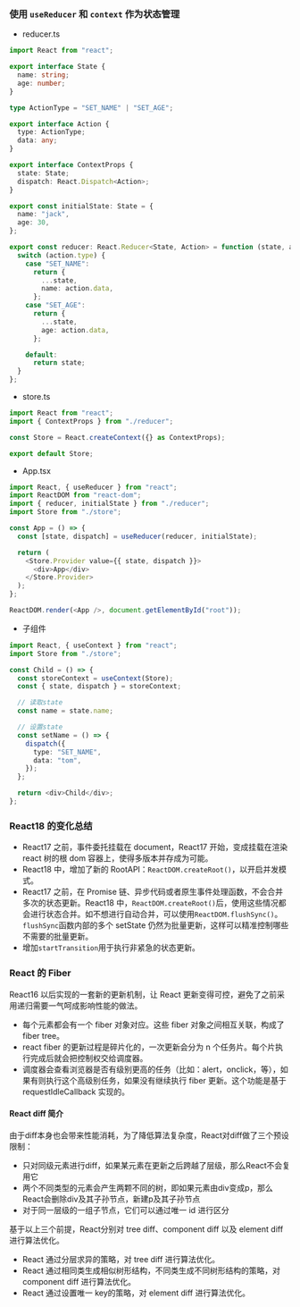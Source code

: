 ### 使用 `useReducer` 和 `context` 作为状态管理

- reducer.ts

```typescript
import React from "react";

export interface State {
  name: string;
  age: number;
}

type ActionType = "SET_NAME" | "SET_AGE";

export interface Action {
  type: ActionType;
  data: any;
}

export interface ContextProps {
  state: State;
  dispatch: React.Dispatch<Action>;
}

export const initialState: State = {
  name: "jack",
  age: 30,
};

export const reducer: React.Reducer<State, Action> = function (state, action) {
  switch (action.type) {
    case "SET_NAME":
      return {
        ...state,
        name: action.data,
      };
    case "SET_AGE":
      return {
        ...state,
        age: action.data,
      };

    default:
      return state;
  }
};
```

- store.ts

```typescript
import React from "react";
import { ContextProps } from "./reducer";

const Store = React.createContext({} as ContextProps);

export default Store;
```

- App.tsx

```typescript
import React, { useReducer } from "react";
import ReactDOM from "react-dom";
import { reducer, initialState } from "./reducer";
import Store from "./store";

const App = () => {
  const [state, dispatch] = useReducer(reducer, initialState);

  return (
    <Store.Provider value={{ state, dispatch }}>
      <div>App</div>
    </Store.Provider>
  );
};

ReactDOM.render(<App />, document.getElementById("root"));
```

- 子组件

```typescript
import React, { useContext } from "react";
import Store from "./store";

const Child = () => {
  const storeContext = useContext(Store);
  const { state, dispatch } = storeContext;

  // 读取state
  const name = state.name;

  // 设置state
  const setName = () => {
    dispatch({
      type: "SET_NAME",
      data: "tom",
    });
  };

  return <div>Child</div>;
};
```

### React18 的变化总结

- React17 之前，事件委托挂载在 document，React17 开始，变成挂载在渲染 react 树的根 dom 容器上，使得多版本并存成为可能。
- React18 中，增加了新的 RootAPI：`ReactDOM.createRoot()`，以开启并发模式。
- React17 之前，在 Promise 链、异步代码或者原生事件处理函数，不会合并多次的状态更新。React18 中，`ReactDOM.createRoot()`后，使用这些情况都会进行状态合并。如不想进行自动合并，可以使用`ReactDOM.flushSync()`。`flushSync`函数内部的多个 setState 仍然为批量更新，这样可以精准控制哪些不需要的批量更新。
- 增加`startTransition`用于执行非紧急的状态更新。

### React 的 Fiber

React16 以后实现的一套新的更新机制，让 React 更新变得可控，避免了之前采用递归需要一气呵成影响性能的做法。

- 每个元素都会有一个 fiber 对象对应。这些 fiber 对象之间相互关联，构成了 fiber tree。
- react fiber 的更新过程是碎片化的，一次更新会分为 n 个任务片。每个片执行完成后就会把控制权交给调度器。
- 调度器会查看浏览器是否有级别更高的任务（比如：alert，onclick，等），如果有则执行这个高级别任务，如果没有继续执行 fiber 更新。这个功能是基于 requestIdleCallback 实现的。

#### React diff 简介

由于diff本身也会带来性能消耗，为了降低算法复杂度，React对diff做了三个预设限制：

- 只对同级元素进行diff，如果某元素在更新之后跨越了层级，那么React不会复用它
- 两个不同类型的元素会产生两颗不同的树，即如果元素由div变成p，那么React会删除div及其子孙节点，新建p及其子孙节点
- 对于同一层级的一组子节点，它们可以通过唯一 id 进行区分

基于以上三个前提，React分别对 tree diff、component diff 以及 element diff 进行算法优化。

- React 通过分层求异的策略，对 tree diff 进行算法优化。
- React 通过相同类生成相似树形结构，不同类生成不同树形结构的策略，对 component diff 进行算法优化。
- React 通过设置唯一 key的策略，对 element diff 进行算法优化。
